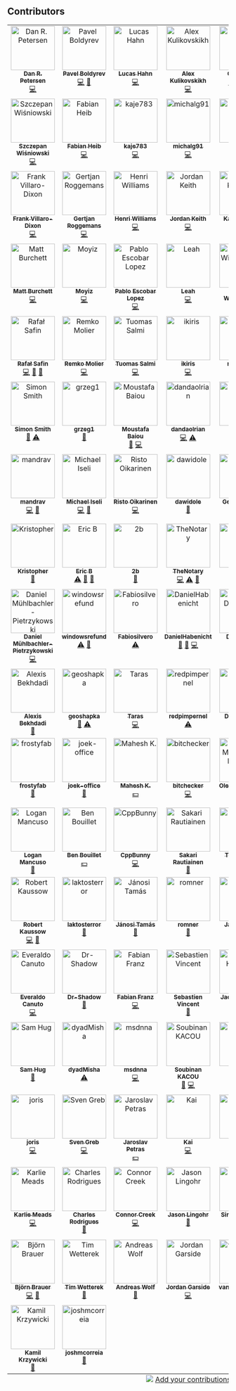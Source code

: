 ## Contributors

<!-- ALL-CONTRIBUTORS-LIST:START - Do not remove or modify this section -->
<!-- prettier-ignore-start -->
<!-- markdownlint-disable -->
<table>
  <tbody>
    <tr>
      <td align="center" valign="top" width="14.28%"><a href="https://danitso.com/"><img src="https://avatars.githubusercontent.com/u/7096448?v=4?s=100" width="100px;" alt="Dan R. Petersen"/><br /><sub><b>Dan R. Petersen</b></sub></a><br /><a href="https://github.com/bpg/terraform-provider-proxmox/commits?author=danitso-dp" title="Code">💻</a></td>
      <td align="center" valign="top" width="14.28%"><a href="https://github.com/bpg"><img src="https://avatars.githubusercontent.com/u/627562?v=4?s=100" width="100px;" alt="Pavel Boldyrev"/><br /><sub><b>Pavel Boldyrev</b></sub></a><br /><a href="https://github.com/bpg/terraform-provider-proxmox/commits?author=bpg" title="Code">💻</a> <a href="#maintenance-bpg" title="Maintenance">🚧</a></td>
      <td align="center" valign="top" width="14.28%"><a href="https://github.com/luhahn"><img src="https://avatars.githubusercontent.com/u/61747797?v=4?s=100" width="100px;" alt="Lucas Hahn"/><br /><sub><b>Lucas Hahn</b></sub></a><br /><a href="https://github.com/bpg/terraform-provider-proxmox/commits?author=luhahn" title="Code">💻</a></td>
      <td align="center" valign="top" width="14.28%"><a href="https://github.com/blz-ea"><img src="https://avatars.githubusercontent.com/u/19339605?v=4?s=100" width="100px;" alt="Alex Kulikovskikh"/><br /><sub><b>Alex Kulikovskikh</b></sub></a><br /><a href="https://github.com/bpg/terraform-provider-proxmox/commits?author=blz-ea" title="Code">💻</a></td>
      <td align="center" valign="top" width="14.28%"><a href="https://github.com/otopetrik"><img src="https://avatars.githubusercontent.com/u/972298?v=4?s=100" width="100px;" alt="Oto Petřík"/><br /><sub><b>Oto Petřík</b></sub></a><br /><a href="https://github.com/bpg/terraform-provider-proxmox/commits?author=otopetrik" title="Code">💻</a> <a href="#question-otopetrik" title="Answering Questions">💬</a> <a href="https://github.com/bpg/terraform-provider-proxmox/issues?q=author%3Aotopetrik" title="Bug reports">🐛</a> <a href="https://github.com/bpg/terraform-provider-proxmox/commits?author=otopetrik" title="Documentation">📖</a></td>
      <td align="center" valign="top" width="14.28%"><a href="https://www.patreon.com/boik"><img src="https://avatars.githubusercontent.com/u/6451933?v=4?s=100" width="100px;" alt="Boik"/><br /><sub><b>Boik</b></sub></a><br /><a href="https://github.com/bpg/terraform-provider-proxmox/commits?author=qazbnm456" title="Code">💻</a></td>
      <td align="center" valign="top" width="14.28%"><a href="https://github.com/abdo-farag"><img src="https://avatars.githubusercontent.com/u/10170837?v=4?s=100" width="100px;" alt="Abdelfadeel Farag"/><br /><sub><b>Abdelfadeel Farag</b></sub></a><br /><a href="https://github.com/bpg/terraform-provider-proxmox/commits?author=abdo-farag" title="Code">💻</a></td>
    </tr>
    <tr>
      <td align="center" valign="top" width="14.28%"><a href="https://github.com/kugo12"><img src="https://avatars.githubusercontent.com/u/15050771?v=4?s=100" width="100px;" alt="Szczepan Wiśniowski"/><br /><sub><b>Szczepan Wiśniowski</b></sub></a><br /><a href="https://github.com/bpg/terraform-provider-proxmox/commits?author=kugo12" title="Code">💻</a></td>
      <td align="center" valign="top" width="14.28%"><a href="https://github.com/xonvanetta"><img src="https://avatars.githubusercontent.com/u/11271952?v=4?s=100" width="100px;" alt="Fabian Heib"/><br /><sub><b>Fabian Heib</b></sub></a><br /><a href="https://github.com/bpg/terraform-provider-proxmox/commits?author=xonvanetta" title="Code">💻</a></td>
      <td align="center" valign="top" width="14.28%"><a href="https://github.com/kaje783"><img src="https://avatars.githubusercontent.com/u/120482249?v=4?s=100" width="100px;" alt="kaje783"/><br /><sub><b>kaje783</b></sub></a><br /><a href="https://github.com/bpg/terraform-provider-proxmox/commits?author=kaje783" title="Code">💻</a></td>
      <td align="center" valign="top" width="14.28%"><a href="https://github.com/michalg91"><img src="https://avatars.githubusercontent.com/u/63045346?v=4?s=100" width="100px;" alt="michalg91"/><br /><sub><b>michalg91</b></sub></a><br /><a href="https://github.com/bpg/terraform-provider-proxmox/commits?author=michalg91" title="Code">💻</a></td>
      <td align="center" valign="top" width="14.28%"><a href="https://github.com/1-cameron"><img src="https://avatars.githubusercontent.com/u/68611194?v=4?s=100" width="100px;" alt="Cameron"/><br /><sub><b>Cameron</b></sub></a><br /><a href="https://github.com/bpg/terraform-provider-proxmox/commits?author=1-cameron" title="Code">💻</a></td>
      <td align="center" valign="top" width="14.28%"><a href="https://christopherjones.us/"><img src="https://avatars.githubusercontent.com/u/115515?v=4?s=100" width="100px;" alt="Chris Jones"/><br /><sub><b>Chris Jones</b></sub></a><br /><a href="https://github.com/bpg/terraform-provider-proxmox/commits?author=magikid" title="Code">💻</a></td>
      <td align="center" valign="top" width="14.28%"><a href="https://dominik.wombacher.cc/"><img src="https://avatars.githubusercontent.com/u/16312366?v=4?s=100" width="100px;" alt="Dominik Wombacher"/><br /><sub><b>Dominik Wombacher</b></sub></a><br /><a href="https://github.com/bpg/terraform-provider-proxmox/commits?author=wombelix" title="Code">💻</a></td>
    </tr>
    <tr>
      <td align="center" valign="top" width="14.28%"><a href="http://frank.villaro-dixon.eu/"><img src="https://avatars.githubusercontent.com/u/17879459?v=4?s=100" width="100px;" alt="Frank Villaro-Dixon"/><br /><sub><b>Frank Villaro-Dixon</b></sub></a><br /><a href="https://github.com/bpg/terraform-provider-proxmox/commits?author=Frankkkkk" title="Code">💻</a></td>
      <td align="center" valign="top" width="14.28%"><a href="https://github.com/groggemans"><img src="https://avatars.githubusercontent.com/u/11381284?v=4?s=100" width="100px;" alt="Gertjan Roggemans"/><br /><sub><b>Gertjan Roggemans</b></sub></a><br /><a href="https://github.com/bpg/terraform-provider-proxmox/commits?author=groggemans" title="Code">💻</a></td>
      <td align="center" valign="top" width="14.28%"><a href="https://github.com/HenriAW"><img src="https://avatars.githubusercontent.com/u/24527359?v=4?s=100" width="100px;" alt="Henri Williams"/><br /><sub><b>Henri Williams</b></sub></a><br /><a href="https://github.com/bpg/terraform-provider-proxmox/commits?author=HenriAW" title="Code">💻</a></td>
      <td align="center" valign="top" width="14.28%"><a href="https://github.com/zeddD1abl0"><img src="https://avatars.githubusercontent.com/u/8335605?v=4?s=100" width="100px;" alt="Jordan Keith"/><br /><sub><b>Jordan Keith</b></sub></a><br /><a href="https://github.com/bpg/terraform-provider-proxmox/commits?author=zeddD1abl0" title="Code">💻</a></td>
      <td align="center" valign="top" width="14.28%"><a href="https://github.com/shortmann"><img src="https://avatars.githubusercontent.com/u/20142334?v=4?s=100" width="100px;" alt="Kai Kahllund"/><br /><sub><b>Kai Kahllund</b></sub></a><br /><a href="https://github.com/bpg/terraform-provider-proxmox/commits?author=shortmann" title="Code">💻</a></td>
      <td align="center" valign="top" width="14.28%"><a href="https://github.com/kevinglasson"><img src="https://avatars.githubusercontent.com/u/22187575?v=4?s=100" width="100px;" alt="Kevin"/><br /><sub><b>Kevin</b></sub></a><br /><a href="https://github.com/bpg/terraform-provider-proxmox/commits?author=kevinglasson" title="Code">💻</a></td>
      <td align="center" valign="top" width="14.28%"><a href="https://github.com/krzysztof-magosa"><img src="https://avatars.githubusercontent.com/u/6112411?v=4?s=100" width="100px;" alt="Krzysztof Magosa"/><br /><sub><b>Krzysztof Magosa</b></sub></a><br /><a href="https://github.com/bpg/terraform-provider-proxmox/commits?author=krzysztof-magosa" title="Code">💻</a></td>
    </tr>
    <tr>
      <td align="center" valign="top" width="14.28%"><a href="https://burchett.dev/"><img src="https://avatars.githubusercontent.com/u/783042?v=4?s=100" width="100px;" alt="Matt Burchett"/><br /><sub><b>Matt Burchett</b></sub></a><br /><a href="https://github.com/bpg/terraform-provider-proxmox/commits?author=mattburchett" title="Code">💻</a></td>
      <td align="center" valign="top" width="14.28%"><a href="https://github.com/moyiz"><img src="https://avatars.githubusercontent.com/u/8603313?v=4?s=100" width="100px;" alt="Moyiz"/><br /><sub><b>Moyiz</b></sub></a><br /><a href="https://github.com/bpg/terraform-provider-proxmox/commits?author=moyiz" title="Code">💻</a></td>
      <td align="center" valign="top" width="14.28%"><a href="https://github.com/pescobar"><img src="https://avatars.githubusercontent.com/u/103797?v=4?s=100" width="100px;" alt="Pablo Escobar Lopez"/><br /><sub><b>Pablo Escobar Lopez</b></sub></a><br /><a href="https://github.com/bpg/terraform-provider-proxmox/commits?author=pescobar" title="Code">💻</a></td>
      <td align="center" valign="top" width="14.28%"><a href="https://hrmny.sh/"><img src="https://avatars.githubusercontent.com/u/8845940?v=4?s=100" width="100px;" alt="Leah"/><br /><sub><b>Leah</b></sub></a><br /><a href="https://github.com/bpg/terraform-provider-proxmox/commits?author=ForsakenHarmony" title="Code">💻</a></td>
      <td align="center" valign="top" width="14.28%"><a href="https://github.com/wbpascal"><img src="https://avatars.githubusercontent.com/u/9532590?v=4?s=100" width="100px;" alt="Pascal Wiedenbeck"/><br /><sub><b>Pascal Wiedenbeck</b></sub></a><br /><a href="https://github.com/bpg/terraform-provider-proxmox/commits?author=wbpascal" title="Code">💻</a></td>
      <td align="center" valign="top" width="14.28%"><a href="https://github.com/Patricol"><img src="https://avatars.githubusercontent.com/u/13428020?v=4?s=100" width="100px;" alt="Patrick Collins"/><br /><sub><b>Patrick Collins</b></sub></a><br /><a href="https://github.com/bpg/terraform-provider-proxmox/commits?author=Patricol" title="Code">💻</a></td>
      <td align="center" valign="top" width="14.28%"><a href="https://prajwal-portfolio.netlify.app/"><img src="https://avatars.githubusercontent.com/u/48290911?v=4?s=100" width="100px;" alt="Prajwal"/><br /><sub><b>Prajwal</b></sub></a><br /><a href="https://github.com/bpg/terraform-provider-proxmox/commits?author=PrajwalBorkar" title="Code">💻</a></td>
    </tr>
    <tr>
      <td align="center" valign="top" width="14.28%"><a href="https://github.com/rafsaf"><img src="https://avatars.githubusercontent.com/u/51059348?v=4?s=100" width="100px;" alt="Rafał Safin"/><br /><sub><b>Rafał Safin</b></sub></a><br /><a href="https://github.com/bpg/terraform-provider-proxmox/commits?author=rafsaf" title="Code">💻</a> <a href="https://github.com/bpg/terraform-provider-proxmox/commits?author=rafsaf" title="Documentation">📖</a> <a href="#ideas-rafsaf" title="Ideas, Planning, & Feedback">🤔</a></td>
      <td align="center" valign="top" width="14.28%"><a href="https://github.com/RemkoMolier"><img src="https://avatars.githubusercontent.com/u/16520301?v=4?s=100" width="100px;" alt="Remko Molier"/><br /><sub><b>Remko Molier</b></sub></a><br /><a href="https://github.com/bpg/terraform-provider-proxmox/commits?author=RemkoMolier" title="Code">💻</a></td>
      <td align="center" valign="top" width="14.28%"><a href="http://www.tuomassalmi.com/"><img src="https://avatars.githubusercontent.com/u/3398165?v=4?s=100" width="100px;" alt="Tuomas Salmi"/><br /><sub><b>Tuomas Salmi</b></sub></a><br /><a href="https://github.com/bpg/terraform-provider-proxmox/commits?author=Tumetsu" title="Code">💻</a></td>
      <td align="center" valign="top" width="14.28%"><a href="https://github.com/ikiris"><img src="https://avatars.githubusercontent.com/u/4852950?v=4?s=100" width="100px;" alt="ikiris"/><br /><sub><b>ikiris</b></sub></a><br /><a href="https://github.com/bpg/terraform-provider-proxmox/commits?author=ikiris" title="Code">💻</a></td>
      <td align="center" valign="top" width="14.28%"><a href="https://github.com/mleone87"><img src="https://avatars.githubusercontent.com/u/807457?v=4?s=100" width="100px;" alt="mleone87"/><br /><sub><b>mleone87</b></sub></a><br /><a href="https://github.com/bpg/terraform-provider-proxmox/commits?author=mleone87" title="Code">💻</a></td>
      <td align="center" valign="top" width="14.28%"><a href="https://thiscute.world/en/"><img src="https://avatars.githubusercontent.com/u/22363274?v=4?s=100" width="100px;" alt="Ryan Yin"/><br /><sub><b>Ryan Yin</b></sub></a><br /><a href="https://github.com/bpg/terraform-provider-proxmox/commits?author=ryan4yin" title="Code">💻</a></td>
      <td align="center" valign="top" width="14.28%"><a href="https://github.com/zoop-btc"><img src="https://avatars.githubusercontent.com/u/101409458?v=4?s=100" width="100px;" alt="zoop"/><br /><sub><b>zoop</b></sub></a><br /><a href="https://github.com/bpg/terraform-provider-proxmox/commits?author=zoop-btc" title="Code">💻</a></td>
    </tr>
    <tr>
      <td align="center" valign="top" width="14.28%"><a href="https://www.si458.co.uk"><img src="https://avatars.githubusercontent.com/u/765314?v=4?s=100" width="100px;" alt="Simon Smith"/><br /><sub><b>Simon Smith</b></sub></a><br /><a href="https://github.com/bpg/terraform-provider-proxmox/issues?q=author%3Asi458" title="Bug reports">🐛</a> <a href="https://github.com/bpg/terraform-provider-proxmox/commits?author=si458" title="Tests">⚠️</a></td>
      <td align="center" valign="top" width="14.28%"><a href="https://github.com/grzeg1"><img src="https://avatars.githubusercontent.com/u/8179857?v=4?s=100" width="100px;" alt="grzeg1"/><br /><sub><b>grzeg1</b></sub></a><br /><a href="https://github.com/bpg/terraform-provider-proxmox/issues?q=author%3Agrzeg1" title="Bug reports">🐛</a></td>
      <td align="center" valign="top" width="14.28%"><a href="https://github.com/moustafab"><img src="https://avatars.githubusercontent.com/u/27738648?v=4?s=100" width="100px;" alt="Moustafa Baiou"/><br /><sub><b>Moustafa Baiou</b></sub></a><br /><a href="https://github.com/bpg/terraform-provider-proxmox/issues?q=author%3Amoustafab" title="Bug reports">🐛</a> <a href="https://github.com/bpg/terraform-provider-proxmox/commits?author=moustafab" title="Code">💻</a></td>
      <td align="center" valign="top" width="14.28%"><a href="https://github.com/dandaolrian"><img src="https://avatars.githubusercontent.com/u/86479955?v=4?s=100" width="100px;" alt="dandaolrian"/><br /><sub><b>dandaolrian</b></sub></a><br /><a href="https://github.com/bpg/terraform-provider-proxmox/commits?author=dandaolrian" title="Code">💻</a> <a href="https://github.com/bpg/terraform-provider-proxmox/commits?author=dandaolrian" title="Tests">⚠️</a></td>
      <td align="center" valign="top" width="14.28%"><a href="https://github.com/yoshikakbudto"><img src="https://avatars.githubusercontent.com/u/10331946?v=4?s=100" width="100px;" alt="Dmitry"/><br /><sub><b>Dmitry</b></sub></a><br /><a href="https://github.com/bpg/terraform-provider-proxmox/issues?q=author%3Ayoshikakbudto" title="Bug reports">🐛</a></td>
      <td align="center" valign="top" width="14.28%"><a href="https://michael.franzl.name"><img src="https://avatars.githubusercontent.com/u/72123?v=4?s=100" width="100px;" alt="Michael Franzl"/><br /><sub><b>Michael Franzl</b></sub></a><br /><a href="https://github.com/bpg/terraform-provider-proxmox/issues?q=author%3Amichaelfranzl" title="Bug reports">🐛</a> <a href="https://github.com/bpg/terraform-provider-proxmox/commits?author=michaelfranzl" title="Code">💻</a> <a href="https://github.com/bpg/terraform-provider-proxmox/commits?author=michaelfranzl" title="Tests">⚠️</a></td>
      <td align="center" valign="top" width="14.28%"><a href="http://www.ebenoit.info"><img src="https://avatars.githubusercontent.com/u/1409844?v=4?s=100" width="100px;" alt="Emmanuel Benoît"/><br /><sub><b>Emmanuel Benoît</b></sub></a><br /><a href="https://github.com/bpg/terraform-provider-proxmox/commits?author=tseeker" title="Code">💻</a> <a href="https://github.com/bpg/terraform-provider-proxmox/issues?q=author%3Atseeker" title="Bug reports">🐛</a> <a href="https://github.com/bpg/terraform-provider-proxmox/commits?author=tseeker" title="Tests">⚠️</a></td>
    </tr>
    <tr>
      <td align="center" valign="top" width="14.28%"><a href="https://github.com/mandrav"><img src="https://avatars.githubusercontent.com/u/1273530?v=4?s=100" width="100px;" alt="mandrav"/><br /><sub><b>mandrav</b></sub></a><br /><a href="https://github.com/bpg/terraform-provider-proxmox/commits?author=mandrav" title="Code">💻</a> <a href="https://github.com/bpg/terraform-provider-proxmox/issues?q=author%3Amandrav" title="Bug reports">🐛</a></td>
      <td align="center" valign="top" width="14.28%"><a href="https://github.com/michaelze"><img src="https://avatars.githubusercontent.com/u/673902?v=4?s=100" width="100px;" alt="Michael Iseli"/><br /><sub><b>Michael Iseli</b></sub></a><br /><a href="https://github.com/bpg/terraform-provider-proxmox/commits?author=michaelze" title="Code">💻</a> <a href="https://github.com/bpg/terraform-provider-proxmox/issues?q=author%3Amichaelze" title="Bug reports">🐛</a></td>
      <td align="center" valign="top" width="14.28%"><a href="https://github.com/zharalim"><img src="https://avatars.githubusercontent.com/u/1004061?v=4?s=100" width="100px;" alt="Risto Oikarinen"/><br /><sub><b>Risto Oikarinen</b></sub></a><br /><a href="https://github.com/bpg/terraform-provider-proxmox/commits?author=zharalim" title="Code">💻</a></td>
      <td align="center" valign="top" width="14.28%"><a href="https://github.com/dawidole"><img src="https://avatars.githubusercontent.com/u/37155335?v=4?s=100" width="100px;" alt="dawidole"/><br /><sub><b>dawidole</b></sub></a><br /><a href="https://github.com/bpg/terraform-provider-proxmox/issues?q=author%3Adawidole" title="Bug reports">🐛</a></td>
      <td align="center" valign="top" width="14.28%"><a href="http://www.krupa.me.uk/"><img src="https://avatars.githubusercontent.com/u/5756726?v=4?s=100" width="100px;" alt="Gerard Krupa"/><br /><sub><b>Gerard Krupa</b></sub></a><br /><a href="https://github.com/bpg/terraform-provider-proxmox/commits?author=GJKrupa" title="Tests">⚠️</a></td>
      <td align="center" valign="top" width="14.28%"><a href="https://simoncaron.com"><img src="https://avatars.githubusercontent.com/u/8635747?v=4?s=100" width="100px;" alt="Simon Caron"/><br /><sub><b>Simon Caron</b></sub></a><br /><a href="https://github.com/bpg/terraform-provider-proxmox/commits?author=simoncaron" title="Code">💻</a></td>
      <td align="center" valign="top" width="14.28%"><a href="https://github.com/ishioni"><img src="https://avatars.githubusercontent.com/u/50323052?v=4?s=100" width="100px;" alt="Piotr Maksymiuk"/><br /><sub><b>Piotr Maksymiuk</b></sub></a><br /><a href="https://github.com/bpg/terraform-provider-proxmox/issues?q=author%3Aishioni" title="Bug reports">🐛</a></td>
    </tr>
    <tr>
      <td align="center" valign="top" width="14.28%"><a href="https://github.com/0xinterface"><img src="https://avatars.githubusercontent.com/u/890207?v=4?s=100" width="100px;" alt="Kristopher"/><br /><sub><b>Kristopher</b></sub></a><br /><a href="#ideas-0xinterface" title="Ideas, Planning, & Feedback">🤔</a></td>
      <td align="center" valign="top" width="14.28%"><a href="https://github.com/mritalian"><img src="https://avatars.githubusercontent.com/u/15789014?v=4?s=100" width="100px;" alt="Eric B"/><br /><sub><b>Eric B</b></sub></a><br /><a href="https://github.com/bpg/terraform-provider-proxmox/commits?author=mritalian" title="Tests">⚠️</a> <a href="https://github.com/bpg/terraform-provider-proxmox/commits?author=mritalian" title="Documentation">📖</a> <a href="https://github.com/bpg/terraform-provider-proxmox/issues?q=author%3Amritalian" title="Bug reports">🐛</a></td>
      <td align="center" valign="top" width="14.28%"><a href="https://github.com/2b"><img src="https://avatars.githubusercontent.com/u/829041?v=4?s=100" width="100px;" alt="2b"/><br /><sub><b>2b</b></sub></a><br /><a href="https://github.com/bpg/terraform-provider-proxmox/issues?q=author%3A2b" title="Bug reports">🐛</a></td>
      <td align="center" valign="top" width="14.28%"><a href="https://github.com/TheNotary"><img src="https://avatars.githubusercontent.com/u/799247?v=4?s=100" width="100px;" alt="TheNotary"/><br /><sub><b>TheNotary</b></sub></a><br /><a href="https://github.com/bpg/terraform-provider-proxmox/commits?author=TheNotary" title="Code">💻</a> <a href="https://github.com/bpg/terraform-provider-proxmox/commits?author=TheNotary" title="Tests">⚠️</a> <a href="https://github.com/bpg/terraform-provider-proxmox/commits?author=TheNotary" title="Documentation">📖</a></td>
      <td align="center" valign="top" width="14.28%"><a href="https://github.com/zamrih"><img src="https://avatars.githubusercontent.com/u/1061718?v=4?s=100" width="100px;" alt="zamrih"/><br /><sub><b>zamrih</b></sub></a><br /><a href="https://github.com/bpg/terraform-provider-proxmox/issues?q=author%3Azamrih" title="Bug reports">🐛</a> <a href="https://github.com/bpg/terraform-provider-proxmox/commits?author=zamrih" title="Code">💻</a></td>
      <td align="center" valign="top" width="14.28%"><a href="https://github.com/ratiborusx"><img src="https://avatars.githubusercontent.com/u/123507924?v=4?s=100" width="100px;" alt="Ratiborus"/><br /><sub><b>Ratiborus</b></sub></a><br /><a href="https://github.com/bpg/terraform-provider-proxmox/issues?q=author%3Aratiborusx" title="Bug reports">🐛</a> <a href="https://github.com/bpg/terraform-provider-proxmox/commits?author=ratiborusx" title="Tests">⚠️</a></td>
      <td align="center" valign="top" width="14.28%"><a href="https://github.com/skleinjung"><img src="https://avatars.githubusercontent.com/u/17599474?v=4?s=100" width="100px;" alt="Sean Kleinjung"/><br /><sub><b>Sean Kleinjung</b></sub></a><br /><a href="https://github.com/bpg/terraform-provider-proxmox/issues?q=author%3Askleinjung" title="Bug reports">🐛</a> <a href="#financial-skleinjung" title="Financial">💵</a></td>
    </tr>
    <tr>
      <td align="center" valign="top" width="14.28%"><a href="https://github.com/muhlba91"><img src="https://avatars.githubusercontent.com/u/653739?v=4?s=100" width="100px;" alt="Daniel Mühlbachler-Pietrzykowski"/><br /><sub><b>Daniel Mühlbachler-Pietrzykowski</b></sub></a><br /><a href="https://github.com/bpg/terraform-provider-proxmox/commits?author=muhlba91" title="Code">💻</a></td>
      <td align="center" valign="top" width="14.28%"><a href="https://github.com/windowsrefund"><img src="https://avatars.githubusercontent.com/u/512222?v=4?s=100" width="100px;" alt="windowsrefund"/><br /><sub><b>windowsrefund</b></sub></a><br /><a href="https://github.com/bpg/terraform-provider-proxmox/commits?author=windowsrefund" title="Tests">⚠️</a> <a href="https://github.com/bpg/terraform-provider-proxmox/commits?author=windowsrefund" title="Documentation">📖</a></td>
      <td align="center" valign="top" width="14.28%"><a href="https://github.com/Fabiosilvero"><img src="https://avatars.githubusercontent.com/u/22865938?v=4?s=100" width="100px;" alt="Fabiosilvero"/><br /><sub><b>Fabiosilvero</b></sub></a><br /><a href="https://github.com/bpg/terraform-provider-proxmox/commits?author=Fabiosilvero" title="Tests">⚠️</a></td>
      <td align="center" valign="top" width="14.28%"><a href="https://danielhabenicht.github.io/"><img src="https://avatars.githubusercontent.com/u/13590797?v=4?s=100" width="100px;" alt="DanielHabenicht"/><br /><sub><b>DanielHabenicht</b></sub></a><br /><a href="https://github.com/bpg/terraform-provider-proxmox/issues?q=author%3ADanielHabenicht" title="Bug reports">🐛</a> <a href="https://github.com/bpg/terraform-provider-proxmox/commits?author=DanielHabenicht" title="Documentation">📖</a> <a href="https://github.com/bpg/terraform-provider-proxmox/commits?author=DanielHabenicht" title="Code">💻</a></td>
      <td align="center" valign="top" width="14.28%"><a href="https://github.com/dark-vex"><img src="https://avatars.githubusercontent.com/u/2905124?v=4?s=100" width="100px;" alt="Daniele De Lorenzi"/><br /><sub><b>Daniele De Lorenzi</b></sub></a><br /><a href="https://github.com/bpg/terraform-provider-proxmox/commits?author=dark-vex" title="Code">💻</a></td>
      <td align="center" valign="top" width="14.28%"><a href="http://www.simplysoft.ch"><img src="https://avatars.githubusercontent.com/u/1588210?v=4?s=100" width="100px;" alt="simplysoft"/><br /><sub><b>simplysoft</b></sub></a><br /><a href="https://github.com/bpg/terraform-provider-proxmox/commits?author=simplysoft" title="Code">💻</a></td>
      <td align="center" valign="top" width="14.28%"><a href="http://ruilopes.com"><img src="https://avatars.githubusercontent.com/u/43356?v=4?s=100" width="100px;" alt="Rui Lopes"/><br /><sub><b>Rui Lopes</b></sub></a><br /><a href="https://github.com/bpg/terraform-provider-proxmox/commits?author=rgl" title="Code">💻</a></td>
    </tr>
    <tr>
      <td align="center" valign="top" width="14.28%"><a href="https://soundcloud.com/midoriiro"><img src="https://avatars.githubusercontent.com/u/2159328?v=4?s=100" width="100px;" alt="Alexis Bekhdadi"/><br /><sub><b>Alexis Bekhdadi</b></sub></a><br /><a href="https://github.com/bpg/terraform-provider-proxmox/issues?q=author%3Amidoriiro" title="Bug reports">🐛</a></td>
      <td align="center" valign="top" width="14.28%"><a href="https://github.com/geoshapka"><img src="https://avatars.githubusercontent.com/u/32462387?v=4?s=100" width="100px;" alt="geoshapka"/><br /><sub><b>geoshapka</b></sub></a><br /><a href="https://github.com/bpg/terraform-provider-proxmox/issues?q=author%3Ageoshapka" title="Bug reports">🐛</a> <a href="https://github.com/bpg/terraform-provider-proxmox/commits?author=geoshapka" title="Tests">⚠️</a></td>
      <td align="center" valign="top" width="14.28%"><a href="https://github.com/tarik02"><img src="https://avatars.githubusercontent.com/u/12175048?v=4?s=100" width="100px;" alt="Taras"/><br /><sub><b>Taras</b></sub></a><br /><a href="https://github.com/bpg/terraform-provider-proxmox/commits?author=tarik02" title="Code">💻</a></td>
      <td align="center" valign="top" width="14.28%"><a href="https://github.com/redpimpernel"><img src="https://avatars.githubusercontent.com/u/50511476?v=4?s=100" width="100px;" alt="redpimpernel"/><br /><sub><b>redpimpernel</b></sub></a><br /><a href="https://github.com/bpg/terraform-provider-proxmox/commits?author=redpimpernel" title="Tests">⚠️</a></td>
      <td align="center" valign="top" width="14.28%"><a href="https://github.com/dylanbegin"><img src="https://avatars.githubusercontent.com/u/64234261?v=4?s=100" width="100px;" alt="Dylan Begin"/><br /><sub><b>Dylan Begin</b></sub></a><br /><a href="https://github.com/bpg/terraform-provider-proxmox/issues?q=author%3Adylanbegin" title="Bug reports">🐛</a> <a href="https://github.com/bpg/terraform-provider-proxmox/commits?author=dylanbegin" title="Tests">⚠️</a></td>
      <td align="center" valign="top" width="14.28%"><a href="https://github.com/ActualTrash"><img src="https://avatars.githubusercontent.com/u/31072505?v=4?s=100" width="100px;" alt="Chase H"/><br /><sub><b>Chase H</b></sub></a><br /><a href="https://github.com/bpg/terraform-provider-proxmox/commits?author=ActualTrash" title="Code">💻</a></td>
      <td align="center" valign="top" width="14.28%"><a href="https://github.com/zmingxie"><img src="https://avatars.githubusercontent.com/u/1136583?v=4?s=100" width="100px;" alt="Ming Xie"/><br /><sub><b>Ming Xie</b></sub></a><br /><a href="https://github.com/bpg/terraform-provider-proxmox/commits?author=zmingxie" title="Code">💻</a> <a href="https://github.com/bpg/terraform-provider-proxmox/commits?author=zmingxie" title="Documentation">📖</a></td>
    </tr>
    <tr>
      <td align="center" valign="top" width="14.28%"><a href="https://github.com/frostyfab"><img src="https://avatars.githubusercontent.com/u/140175283?v=4?s=100" width="100px;" alt="frostyfab"/><br /><sub><b>frostyfab</b></sub></a><br /><a href="https://github.com/bpg/terraform-provider-proxmox/commits?author=frostyfab" title="Documentation">📖</a></td>
      <td align="center" valign="top" width="14.28%"><a href="https://github.com/joek-office"><img src="https://avatars.githubusercontent.com/u/124031385?v=4?s=100" width="100px;" alt="joek-office"/><br /><sub><b>joek-office</b></sub></a><br /><a href="https://github.com/bpg/terraform-provider-proxmox/issues?q=author%3Ajoek-office" title="Bug reports">🐛</a></td>
      <td align="center" valign="top" width="14.28%"><a href="http://opnsrc.dev"><img src="https://avatars.githubusercontent.com/u/2036998?v=4?s=100" width="100px;" alt="Mahesh K."/><br /><sub><b>Mahesh K.</b></sub></a><br /><a href="#financial-mkopnsrc" title="Financial">💵</a></td>
      <td align="center" valign="top" width="14.28%"><a href="https://github.com/bitchecker"><img src="https://avatars.githubusercontent.com/u/11056930?v=4?s=100" width="100px;" alt="bitchecker"/><br /><sub><b>bitchecker</b></sub></a><br /><a href="https://github.com/bpg/terraform-provider-proxmox/commits?author=bitchecker" title="Code">💻</a></td>
      <td align="center" valign="top" width="14.28%"><a href="https://github.com/olemathias"><img src="https://avatars.githubusercontent.com/u/891048?v=4?s=100" width="100px;" alt="Ole Mathias Aa. Heggem"/><br /><sub><b>Ole Mathias Aa. Heggem</b></sub></a><br /><a href="https://github.com/bpg/terraform-provider-proxmox/issues?q=author%3Aolemathias" title="Bug reports">🐛</a></td>
      <td align="center" valign="top" width="14.28%"><a href="https://github.com/scibi"><img src="https://avatars.githubusercontent.com/u/703860?v=4?s=100" width="100px;" alt="scibi"/><br /><sub><b>scibi</b></sub></a><br /><a href="https://github.com/bpg/terraform-provider-proxmox/issues?q=author%3Ascibi" title="Bug reports">🐛</a> <a href="#ideas-scibi" title="Ideas, Planning, & Feedback">🤔</a></td>
      <td align="center" valign="top" width="14.28%"><a href="https://github.com/LEI"><img src="https://avatars.githubusercontent.com/u/4112243?v=4?s=100" width="100px;" alt="Guillaume"/><br /><sub><b>Guillaume</b></sub></a><br /><a href="https://github.com/bpg/terraform-provider-proxmox/commits?author=LEI" title="Code">💻</a></td>
    </tr>
    <tr>
      <td align="center" valign="top" width="14.28%"><a href="https://loganmancuso.github.io/"><img src="https://avatars.githubusercontent.com/u/18329590?v=4?s=100" width="100px;" alt="Logan Mancuso"/><br /><sub><b>Logan Mancuso</b></sub></a><br /><a href="https://github.com/bpg/terraform-provider-proxmox/issues?q=author%3Aloganmancuso" title="Bug reports">🐛</a></td>
      <td align="center" valign="top" width="14.28%"><a href="https://github.com/benbouillet"><img src="https://avatars.githubusercontent.com/u/15980664?v=4?s=100" width="100px;" alt="Ben Bouillet"/><br /><sub><b>Ben Bouillet</b></sub></a><br /><a href="#financial-benbouillet" title="Financial">💵</a></td>
      <td align="center" valign="top" width="14.28%"><a href="https://github.com/CppBunny"><img src="https://avatars.githubusercontent.com/u/7388307?v=4?s=100" width="100px;" alt="CppBunny"/><br /><sub><b>CppBunny</b></sub></a><br /><a href="https://github.com/bpg/terraform-provider-proxmox/commits?author=CppBunny" title="Code">💻</a></td>
      <td align="center" valign="top" width="14.28%"><a href="https://github.com/srautiai"><img src="https://avatars.githubusercontent.com/u/1098080?v=4?s=100" width="100px;" alt="Sakari Rautiainen"/><br /><sub><b>Sakari Rautiainen</b></sub></a><br /><a href="https://github.com/bpg/terraform-provider-proxmox/issues?q=author%3Asrautiai" title="Bug reports">🐛</a></td>
      <td align="center" valign="top" width="14.28%"><a href="http://tomstok.es"><img src="https://avatars.githubusercontent.com/u/1216926?v=4?s=100" width="100px;" alt="Tom Stokes"/><br /><sub><b>Tom Stokes</b></sub></a><br /><a href="https://github.com/bpg/terraform-provider-proxmox/commits?author=tomstokes" title="Documentation">📖</a></td>
      <td align="center" valign="top" width="14.28%"><a href="https://github.com/jkossis"><img src="https://avatars.githubusercontent.com/u/1247832?v=4?s=100" width="100px;" alt="Jason Kossis"/><br /><sub><b>Jason Kossis</b></sub></a><br /><a href="https://github.com/bpg/terraform-provider-proxmox/commits?author=jkossis" title="Code">💻</a></td>
      <td align="center" valign="top" width="14.28%"><a href="https://github.com/lfelicetti-softatnet"><img src="https://avatars.githubusercontent.com/u/138860955?v=4?s=100" width="100px;" alt="lfelicetti-softatnet"/><br /><sub><b>lfelicetti-softatnet</b></sub></a><br /><a href="https://github.com/bpg/terraform-provider-proxmox/issues?q=author%3Alfelicetti-softatnet" title="Bug reports">🐛</a></td>
    </tr>
    <tr>
      <td align="center" valign="top" width="14.28%"><a href="https://thegeeklab.de"><img src="https://avatars.githubusercontent.com/u/3391958?v=4?s=100" width="100px;" alt="Robert Kaussow"/><br /><sub><b>Robert Kaussow</b></sub></a><br /><a href="https://github.com/bpg/terraform-provider-proxmox/commits?author=xoxys" title="Code">💻</a> <a href="#ideas-xoxys" title="Ideas, Planning, & Feedback">🤔</a></td>
      <td align="center" valign="top" width="14.28%"><a href="https://github.com/laktosterror"><img src="https://avatars.githubusercontent.com/u/55037659?v=4?s=100" width="100px;" alt="laktosterror"/><br /><sub><b>laktosterror</b></sub></a><br /><a href="#ideas-laktosterror" title="Ideas, Planning, & Feedback">🤔</a></td>
      <td align="center" valign="top" width="14.28%"><a href="https://github.com/jtamas96"><img src="https://avatars.githubusercontent.com/u/25171705?v=4?s=100" width="100px;" alt="Jánosi Tamás"/><br /><sub><b>Jánosi Tamás</b></sub></a><br /><a href="https://github.com/bpg/terraform-provider-proxmox/issues?q=author%3Ajtamas96" title="Bug reports">🐛</a></td>
      <td align="center" valign="top" width="14.28%"><a href="https://starless.one"><img src="https://avatars.githubusercontent.com/u/41077433?v=4?s=100" width="100px;" alt="romner"/><br /><sub><b>romner</b></sub></a><br /><a href="https://github.com/bpg/terraform-provider-proxmox/issues?q=author%3Aromner-set" title="Bug reports">🐛</a></td>
      <td align="center" valign="top" width="14.28%"><a href="https://jayden-lind.github.io"><img src="https://avatars.githubusercontent.com/u/70465314?v=4?s=100" width="100px;" alt="Jayden Lind"/><br /><sub><b>Jayden Lind</b></sub></a><br /><a href="https://github.com/bpg/terraform-provider-proxmox/commits?author=Jayden-Lind" title="Code">💻</a></td>
      <td align="center" valign="top" width="14.28%"><a href="https://github.com/Eusebius1920"><img src="https://avatars.githubusercontent.com/u/8429638?v=4?s=100" width="100px;" alt="Eusebius1920"/><br /><sub><b>Eusebius1920</b></sub></a><br /><a href="https://github.com/bpg/terraform-provider-proxmox/issues?q=author%3AEusebius1920" title="Bug reports">🐛</a> <a href="https://github.com/bpg/terraform-provider-proxmox/commits?author=Eusebius1920" title="Documentation">📖</a></td>
      <td align="center" valign="top" width="14.28%"><a href="https://github.com/kvangent"><img src="https://avatars.githubusercontent.com/u/10712294?v=4?s=100" width="100px;" alt="kvangent"/><br /><sub><b>kvangent</b></sub></a><br /><a href="https://github.com/bpg/terraform-provider-proxmox/issues?q=author%3Akvangent" title="Bug reports">🐛</a> <a href="https://github.com/bpg/terraform-provider-proxmox/commits?author=kvangent" title="Tests">⚠️</a></td>
    </tr>
    <tr>
      <td align="center" valign="top" width="14.28%"><a href="https://github.com/ecanuto"><img src="https://avatars.githubusercontent.com/u/55260?v=4?s=100" width="100px;" alt="Everaldo Canuto"/><br /><sub><b>Everaldo Canuto</b></sub></a><br /><a href="https://github.com/bpg/terraform-provider-proxmox/commits?author=ecanuto" title="Code">💻</a></td>
      <td align="center" valign="top" width="14.28%"><a href="https://github.com/Dr-Shadow"><img src="https://avatars.githubusercontent.com/u/5308086?v=4?s=100" width="100px;" alt="Dr-Shadow"/><br /><sub><b>Dr-Shadow</b></sub></a><br /><a href="https://github.com/bpg/terraform-provider-proxmox/issues?q=author%3ADr-Shadow" title="Bug reports">🐛</a></td>
      <td align="center" valign="top" width="14.28%"><a href="https://github.com/FabFaeb"><img src="https://avatars.githubusercontent.com/u/10672940?v=4?s=100" width="100px;" alt="Fabian Franz"/><br /><sub><b>Fabian Franz</b></sub></a><br /><a href="https://github.com/bpg/terraform-provider-proxmox/commits?author=FabFaeb" title="Code">💻</a></td>
      <td align="center" valign="top" width="14.28%"><a href="https://github.com/s-vincent"><img src="https://avatars.githubusercontent.com/u/745464?v=4?s=100" width="100px;" alt="Sebastien Vincent"/><br /><sub><b>Sebastien Vincent</b></sub></a><br /><a href="https://github.com/bpg/terraform-provider-proxmox/issues?q=author%3As-vincent" title="Bug reports">🐛</a></td>
      <td align="center" valign="top" width="14.28%"><a href="https://github.com/jackhodgkiss"><img src="https://avatars.githubusercontent.com/u/52131498?v=4?s=100" width="100px;" alt="Jack Hodgkiss"/><br /><sub><b>Jack Hodgkiss</b></sub></a><br /><a href="https://github.com/bpg/terraform-provider-proxmox/commits?author=jackhodgkiss" title="Code">💻</a></td>
      <td align="center" valign="top" width="14.28%"><a href="https://github.com/marvkos"><img src="https://avatars.githubusercontent.com/u/87067609?v=4?s=100" width="100px;" alt="marvkos"/><br /><sub><b>marvkos</b></sub></a><br /><a href="https://github.com/bpg/terraform-provider-proxmox/commits?author=marvkos" title="Code">💻</a></td>
      <td align="center" valign="top" width="14.28%"><a href="https://github.com/Koloss5421"><img src="https://avatars.githubusercontent.com/u/26049477?v=4?s=100" width="100px;" alt="Koloss5421"/><br /><sub><b>Koloss5421</b></sub></a><br /><a href="https://github.com/bpg/terraform-provider-proxmox/commits?author=Koloss5421" title="Code">💻</a></td>
    </tr>
    <tr>
      <td align="center" valign="top" width="14.28%"><a href="https://sa.m-h.ug/"><img src="https://avatars.githubusercontent.com/u/171470?v=4?s=100" width="100px;" alt="Sam Hug"/><br /><sub><b>Sam Hug</b></sub></a><br /><a href="https://github.com/bpg/terraform-provider-proxmox/commits?author=samhug" title="Documentation">📖</a></td>
      <td align="center" valign="top" width="14.28%"><a href="https://github.com/dyadMisha"><img src="https://avatars.githubusercontent.com/u/37950256?v=4?s=100" width="100px;" alt="dyadMisha"/><br /><sub><b>dyadMisha</b></sub></a><br /><a href="https://github.com/bpg/terraform-provider-proxmox/commits?author=dyadMisha" title="Tests">⚠️</a></td>
      <td align="center" valign="top" width="14.28%"><a href="https://github.com/msdnna"><img src="https://avatars.githubusercontent.com/u/11697271?v=4?s=100" width="100px;" alt="msdnna"/><br /><sub><b>msdnna</b></sub></a><br /><a href="https://github.com/bpg/terraform-provider-proxmox/commits?author=msdnna" title="Code">💻</a></td>
      <td align="center" valign="top" width="14.28%"><a href="https://github.com/soubinan"><img src="https://avatars.githubusercontent.com/u/20760371?v=4?s=100" width="100px;" alt="Soubinan KACOU"/><br /><sub><b>Soubinan KACOU</b></sub></a><br /><a href="https://github.com/bpg/terraform-provider-proxmox/issues?q=author%3Asoubinan" title="Bug reports">🐛</a> <a href="https://github.com/bpg/terraform-provider-proxmox/commits?author=soubinan" title="Code">💻</a></td>
      <td align="center" valign="top" width="14.28%"><a href="https://github.com/sergelogvinov"><img src="https://avatars.githubusercontent.com/u/5407715?v=4?s=100" width="100px;" alt="Serge"/><br /><sub><b>Serge</b></sub></a><br /><a href="https://github.com/bpg/terraform-provider-proxmox/commits?author=sergelogvinov" title="Code">💻</a></td>
      <td align="center" valign="top" width="14.28%"><a href="https://github.com/batonogov"><img src="https://avatars.githubusercontent.com/u/52496117?v=4?s=100" width="100px;" alt="Fedor Batonogov"/><br /><sub><b>Fedor Batonogov</b></sub></a><br /><a href="https://github.com/bpg/terraform-provider-proxmox/issues?q=author%3Abatonogov" title="Bug reports">🐛</a></td>
      <td align="center" valign="top" width="14.28%"><a href="https://devminer.xyz"><img src="https://avatars.githubusercontent.com/u/29845135?v=4?s=100" width="100px;" alt="DevMiner"/><br /><sub><b>DevMiner</b></sub></a><br /><a href="https://github.com/bpg/terraform-provider-proxmox/commits?author=TheDevMinerTV" title="Code">💻</a></td>
    </tr>
    <tr>
      <td align="center" valign="top" width="14.28%"><a href="https://github.com/tyxieblub"><img src="https://avatars.githubusercontent.com/u/5111464?v=4?s=100" width="100px;" alt="joris"/><br /><sub><b>joris</b></sub></a><br /><a href="https://github.com/bpg/terraform-provider-proxmox/commits?author=tyxieblub" title="Code">💻</a></td>
      <td align="center" valign="top" width="14.28%"><a href="https://www.nordtheme.com"><img src="https://avatars.githubusercontent.com/u/13448100?v=4?s=100" width="100px;" alt="Sven Greb"/><br /><sub><b>Sven Greb</b></sub></a><br /><a href="https://github.com/bpg/terraform-provider-proxmox/commits?author=svengreb" title="Code">💻</a></td>
      <td align="center" valign="top" width="14.28%"><a href="https://github.com/niektoniekde"><img src="https://avatars.githubusercontent.com/u/271951?v=4?s=100" width="100px;" alt="Jaroslav Petras"/><br /><sub><b>Jaroslav Petras</b></sub></a><br /><a href="#financial-niektoniekde" title="Financial">💵</a></td>
      <td align="center" valign="top" width="14.28%"><a href="http://nankeen.me"><img src="https://avatars.githubusercontent.com/u/6895854?v=4?s=100" width="100px;" alt="Kai"/><br /><sub><b>Kai</b></sub></a><br /><a href="https://github.com/bpg/terraform-provider-proxmox/commits?author=nankeen" title="Code">💻</a></td>
      <td align="center" valign="top" width="14.28%"><a href="https://github.com/Sparta142"><img src="https://avatars.githubusercontent.com/u/2008922?v=4?s=100" width="100px;" alt="Brian"/><br /><sub><b>Brian</b></sub></a><br /><a href="https://github.com/bpg/terraform-provider-proxmox/commits?author=Sparta142" title="Code">💻</a></td>
      <td align="center" valign="top" width="14.28%"><a href="https://kiljaeden.net"><img src="https://avatars.githubusercontent.com/u/15212835?v=4?s=100" width="100px;" alt="Kil'jaeden"/><br /><sub><b>Kil'jaeden</b></sub></a><br /><a href="https://github.com/bpg/terraform-provider-proxmox/commits?author=AtaLuZiK" title="Tests">⚠️</a> <a href="#ideas-AtaLuZiK" title="Ideas, Planning, & Feedback">🤔</a></td>
      <td align="center" valign="top" width="14.28%"><a href="https://www.linkedin.com/in/rudolf-tammekivi/"><img src="https://avatars.githubusercontent.com/u/1191779?v=4?s=100" width="100px;" alt="Rudolf Tammekivi"/><br /><sub><b>Rudolf Tammekivi</b></sub></a><br /><a href="https://github.com/bpg/terraform-provider-proxmox/issues?q=author%3ABlefish" title="Bug reports">🐛</a> <a href="https://github.com/bpg/terraform-provider-proxmox/commits?author=Blefish" title="Code">💻</a></td>
    </tr>
    <tr>
      <td align="center" valign="top" width="14.28%"><a href="https://github.com/karliemeads"><img src="https://avatars.githubusercontent.com/u/68717336?v=4?s=100" width="100px;" alt="Karlie Meads"/><br /><sub><b>Karlie Meads</b></sub></a><br /><a href="https://github.com/bpg/terraform-provider-proxmox/commits?author=karliemeads" title="Code">💻</a></td>
      <td align="center" valign="top" width="14.28%"><a href="https://www.linkedin.com/in/charles-rodrigues-313ba9179/"><img src="https://avatars.githubusercontent.com/u/56375916?v=4?s=100" width="100px;" alt="Charles Rodrigues"/><br /><sub><b>Charles Rodrigues</b></sub></a><br /><a href="https://github.com/bpg/terraform-provider-proxmox/commits?author=chrodrigues" title="Documentation">📖</a></td>
      <td align="center" valign="top" width="14.28%"><a href="https://www.linkedin.com/in/connor-creek-318a86107/"><img src="https://avatars.githubusercontent.com/u/33628343?v=4?s=100" width="100px;" alt="Connor Creek"/><br /><sub><b>Connor Creek</b></sub></a><br /><a href="https://github.com/bpg/terraform-provider-proxmox/commits?author=CCreek96" title="Code">💻</a></td>
      <td align="center" valign="top" width="14.28%"><a href="https://blog.lucid.net.au"><img src="https://avatars.githubusercontent.com/u/1295960?v=4?s=100" width="100px;" alt="Jason Lingohr"/><br /><sub><b>Jason Lingohr</b></sub></a><br /><a href="https://github.com/bpg/terraform-provider-proxmox/commits?author=lingfish" title="Documentation">📖</a></td>
      <td align="center" valign="top" width="14.28%"><a href="https://github.com/simonebenati"><img src="https://avatars.githubusercontent.com/u/102557087?v=4?s=100" width="100px;" alt="Simone Benati"/><br /><sub><b>Simone Benati</b></sub></a><br /><a href="https://github.com/bpg/terraform-provider-proxmox/issues?q=author%3Asimonebenati" title="Bug reports">🐛</a> <a href="https://github.com/bpg/terraform-provider-proxmox/commits?author=simonebenati" title="Tests">⚠️</a></td>
      <td align="center" valign="top" width="14.28%"><a href="https://github.com/konstantin-kornienko"><img src="https://avatars.githubusercontent.com/u/50887992?v=4?s=100" width="100px;" alt="Konstantin Kornienko"/><br /><sub><b>Konstantin Kornienko</b></sub></a><br /><a href="https://github.com/bpg/terraform-provider-proxmox/commits?author=konstantin-kornienko" title="Code">💻</a> <a href="#ideas-konstantin-kornienko" title="Ideas, Planning, & Feedback">🤔</a></td>
      <td align="center" valign="top" width="14.28%"><a href="https://github.com/KingKeithC"><img src="https://avatars.githubusercontent.com/u/23621671?v=4?s=100" width="100px;" alt="Keith"/><br /><sub><b>Keith</b></sub></a><br /><a href="https://github.com/bpg/terraform-provider-proxmox/commits?author=KingKeithC" title="Code">💻</a> <a href="https://github.com/bpg/terraform-provider-proxmox/commits?author=KingKeithC" title="Tests">⚠️</a></td>
    </tr>
    <tr>
      <td align="center" valign="top" width="14.28%"><a href="https://github.com/ZauberNerd"><img src="https://avatars.githubusercontent.com/u/249542?v=4?s=100" width="100px;" alt="Björn Brauer"/><br /><sub><b>Björn Brauer</b></sub></a><br /><a href="https://github.com/bpg/terraform-provider-proxmox/commits?author=ZauberNerd" title="Code">💻</a> <a href="#ideas-ZauberNerd" title="Ideas, Planning, & Feedback">🤔</a></td>
      <td align="center" valign="top" width="14.28%"><a href="https://github.com/Diskoteket"><img src="https://avatars.githubusercontent.com/u/69105072?v=4?s=100" width="100px;" alt="Tim Wetterek"/><br /><sub><b>Tim Wetterek</b></sub></a><br /><a href="https://github.com/bpg/terraform-provider-proxmox/commits?author=Diskoteket" title="Documentation">📖</a></td>
      <td align="center" valign="top" width="14.28%"><a href="https://a-w.io"><img src="https://avatars.githubusercontent.com/u/159919?v=4?s=100" width="100px;" alt="Andreas Wolf"/><br /><sub><b>Andreas Wolf</b></sub></a><br /><a href="https://github.com/bpg/terraform-provider-proxmox/issues?q=author%3Aandreaswolf" title="Bug reports">🐛</a></td>
      <td align="center" valign="top" width="14.28%"><a href="https://jordangarside.com/"><img src="https://avatars.githubusercontent.com/u/6321824?v=4?s=100" width="100px;" alt="Jordan Garside"/><br /><sub><b>Jordan Garside</b></sub></a><br /><a href="https://github.com/bpg/terraform-provider-proxmox/commits?author=jordangarside" title="Code">💻</a></td>
      <td align="center" valign="top" width="14.28%"><a href="http://vanillasprinkles.com/"><img src="https://avatars.githubusercontent.com/u/577861?v=4?s=100" width="100px;" alt="vanillaSprinkles"/><br /><sub><b>vanillaSprinkles</b></sub></a><br /><a href="https://github.com/bpg/terraform-provider-proxmox/commits?author=vanillaSprinkles" title="Code">💻</a> <a href="#ideas-vanillaSprinkles" title="Ideas, Planning, & Feedback">🤔</a></td>
      <td align="center" valign="top" width="14.28%"><a href="https://github.com/seankoneill"><img src="https://avatars.githubusercontent.com/u/35414430?v=4?s=100" width="100px;" alt="Sean O'Neill"/><br /><sub><b>Sean O'Neill</b></sub></a><br /><a href="https://github.com/bpg/terraform-provider-proxmox/commits?author=seankoneill" title="Documentation">📖</a></td>
      <td align="center" valign="top" width="14.28%"><a href="https://github.com/nrsmac"><img src="https://avatars.githubusercontent.com/u/8288816?v=4?s=100" width="100px;" alt="Noah Schill"/><br /><sub><b>Noah Schill</b></sub></a><br /><a href="https://github.com/bpg/terraform-provider-proxmox/commits?author=nrsmac" title="Documentation">📖</a></td>
    </tr>
    <tr>
      <td align="center" valign="top" width="14.28%"><a href="https://github.com/camaeel"><img src="https://avatars.githubusercontent.com/u/12999736?v=4?s=100" width="100px;" alt="Kamil Krzywicki"/><br /><sub><b>Kamil Krzywicki</b></sub></a><br /><a href="https://github.com/bpg/terraform-provider-proxmox/issues?q=author%3Acamaeel" title="Bug reports">🐛</a></td>
      <td align="center" valign="top" width="14.28%"><a href="https://stackoverflow.com/users/7487335/josh-correia"><img src="https://avatars.githubusercontent.com/u/86431308?v=4?s=100" width="100px;" alt="joshmcorreia"/><br /><sub><b>joshmcorreia</b></sub></a><br /><a href="https://github.com/bpg/terraform-provider-proxmox/commits?author=joshmcorreia" title="Documentation">📖</a></td>
    </tr>
  </tbody>
  <tfoot>
    <tr>
      <td align="center" size="13px" colspan="7">
        <img src="https://raw.githubusercontent.com/all-contributors/all-contributors-cli/1b8533af435da9854653492b1327a23a4dbd0a10/assets/logo-small.svg">
          <a href="https://all-contributors.js.org/docs/en/bot/usage">Add your contributions</a>
        </img>
      </td>
    </tr>
  </tfoot>
</table>

<!-- markdownlint-restore -->
<!-- prettier-ignore-end -->

<!-- ALL-CONTRIBUTORS-LIST:END -->
